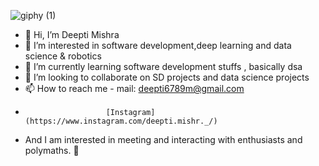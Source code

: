 ![giphy (1)](https://user-images.githubusercontent.com/79036991/210358441-6d18c928-2638-4899-9dca-e05c6d877776.gif)

- 👋 Hi, I’m Deepti Mishra
- 👀 I’m interested in software development,deep learning and data science & robotics
- 🌱 I’m currently learning software development stuffs , basically dsa
- 💞️ I’m looking to collaborate on SD projects and data science projects
- 📫 How to reach me - mail: deepti6789m@gmail.com
-                       [Instagram](https://www.instagram.com/deepti.mishr._/)
-  And I am interested in meeting and interacting with enthusiasts and polymaths. 📧                     

<!---
deeptimi/deeptimi is a ✨ special ✨ repository because its `README.md` (this file) appears on your GitHub profile.
You can click the Preview link to take a look at your changes.
--->
